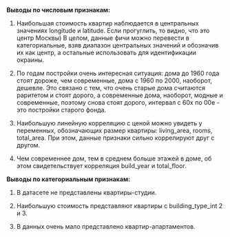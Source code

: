 
**Выводы по числовым признакам:**
1. Наибольшая стоимость квартир наблюдается в центральных значениях longitude и latitude. Если прогуглить, то видно, что это центр Москвы) В целом, данные фичи можно перевести в категориальные, взяв диапазон центральных значений и обозначив их как центр, а остальные использовать для идентификации окраины.

2. По годам постройки очень интересная ситуация: дома до 1960 года стоят дороже, чем современные, дома с 1960 по 2000, наоборот, дешевле. Это связано с тем, что очень старые дома считаются раритетом и стоят дорого, а современные дома, наоборот, модные и современные, поэтому снова стоят дорого, интервал с 60х по 00е - это постройки старого фонда.

3. Наибольшую линейную корреляцию с ценой можно увидеть у переменных, обозначающих размер квартиры: living_area, rooms, total_area. При этом, данные признаки сильно коррелируют друг с другом.

4. Чем современнее дом, тем в среднем больше этажей в доме, об этом свидетельствует корреляция build_year и total_floor.

**Выводы по категориальным признакам:**
1. В датасете не представлены квартиры-студии.

2. Наибольшую стоимость представляют квартиры с building_type_int 2 и 3.

3. В данных очень мало представлено квартир-апартаментов.
